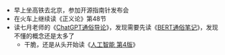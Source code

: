 - 早上坐高铁去北京，参加开源指南针发布会
- 在火车上继续读《正义论》第48节
- 读七月老师的《[ChatGPT通俗导论](https://blog.csdn.net/v_JULY_v/article/details/128579457)》，发现需要先读《[BERT通俗笔记](https://blog.csdn.net/v_JULY_v/article/details/127411638)》，发现不懂的概念还是太多了
	- 干脆，还是从头开始读《[人工智能 第4版](https://book.douban.com/subject/36152133/)》